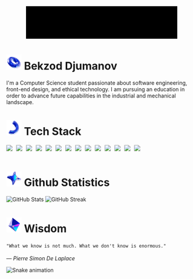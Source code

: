 <div align="center">
  <img src="introduction.gif" width="400">
</div>

# <img src="tube.png" height="40"> Bekzod Djumanov

I'm a Computer Science student passionate about software engineering, front-end design, and ethical technology. I am pursuing an education in order to advance future capabilities in the industrial and mechanical landscape.

# <img src="noodle.png" height="40"> Tech Stack
<div style="display: flex; gap: 10px; flex-wrap: wrap; align-items: center;">
    <img src="https://img.shields.io/badge/-Python-3776AB?style=flat&logo=python&logoColor=white" height="30">
    <img src="https://img.shields.io/badge/Java-007396?style=for-the-badge&logo=openjdk&logoColor=white" height="30">
    <img src="https://img.shields.io/badge/C++-00599C?style=for-the-badge&logo=c%2B%2B&logoColor=white" height="30">
    <img src="https://img.shields.io/badge/SQL-003B57?style=for-the-badge&logo=postgresql&logoColor=white" height="30" />
    <img src="https://img.shields.io/badge/GSAP-88CE02?style=for-the-badge&logo=greensock&logoColor=black" height="30" />
    <img src="https://img.shields.io/badge/Framer_Motion-0055FF?style=for-the-badge&logo=framer&logoColor=white" height="30" />
    <img src="https://img.shields.io/badge/-JavaScript-F7DF1E?style=flat&logo=javascript&logoColor=black" height="30" />
    <img src="https://img.shields.io/badge/-React-20232A?style=flat&logo=react" height="30" />
    <img src="https://img.shields.io/badge/-HTML5-E34F26?style=flat&logo=html5&logoColor=white" height="30" />
    <img src="https://img.shields.io/badge/-CSS3-1572B6?style=flat&logo=css3" height="30" />
    <img src="https://img.shields.io/badge/-Java-007396?style=flat&logo=java" height="30" />
    <img src="https://img.shields.io/badge/-Git-F05032?style=flat&logo=git&logoColor=white" height="30" />
    <img src="https://img.shields.io/badge/Spline-8E75B2?style=for-the-badge&logoColor=white" height="30" />
    <img src="https://img.shields.io/badge/Figma-F24E1E?style=for-the-badge&logo=figma&logoColor=white" height="30" />
</div>

# <img src="star.png" height="40"> Github Statistics

![GitHub Stats](https://github-readme-stats.vercel.app/api?username=BekzodDjumanov&show_icons=true&theme=midnight-purple)
![GitHub Streak](https://github-readme-streak-stats.herokuapp.com/?user=BekzodDjumanov&theme=midnight-purple)

# <img src="pyramid.png" height="40"> Wisdom
```"What we know is not much. What we don't know is enormous."```
<br>
<br>
— _Pierre Simon De Laplace_

![Snake animation](https://raw.githubusercontent.com/BekzodDjumanov/BekzodDjumanov/output/github-snake-dark.svg)